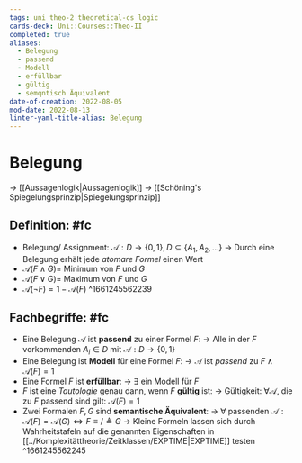 ```yaml
---
tags: uni theo-2 theoretical-cs logic 
cards-deck: Uni::Courses::Theo-II
completed: true
aliases:
  - Belegung
  - passend
  - Modell
  - erfüllbar
  - gültig
  - semqntisch Äquivalent
date-of-creation: 2022-08-05
mod-date: 2022-08-13
linter-yaml-title-alias: Belegung
---
```


# Belegung
→ [[Aussagenlogik|Aussagenlogik]]
→ [[Schöning's Spiegelungsprinzip|Spiegelungsprinzip]]

## Definition: #fc
- Belegung/ Assignment: $\mathcal{A}:D \rightarrow \{0,1\}, D \subseteq \{A_1,A_2,\dots\}$
	→ Durch eine Belegung erhält jede *atomare Formel* einen Wert
- $\mathcal{A}(F \wedge G) =$ Minimum von $F$ und $G$
- $\mathcal{A}(F \vee G) =$ Maximum von $F$ und $G$
- $\mathcal{A}(\neg F) = 1 - \mathcal{A}(F)$
^1661245562239

## Fachbegriffe: #fc
- Eine Belegung $\mathcal{A}$ ist **passend** zu einer Formel $F$:
	→ Alle in der $F$ vorkommenden $A_i \in D \text{ mit } \mathcal{A}: D \rightarrow \{0,1\}$
- Eine Belegung ist **Modell** für eine Formel $F$:
	→ $\mathcal{A}$ ist *passend* zu $F \wedge \mathcal{A}(F) = 1$
- Eine Formel $F$ ist **erfüllbar**:
	→ $\exists$ ein Modell für $F$
- $F$ ist eine *Tautologie* genau dann, wenn $F$ **gültig** ist:
	→ Gültigkeit: $\forall \mathcal{A}$, die zu $F$ passend sind gilt: $\mathcal{A}(F)=1$
- Zwei Formalen $F,G$ sind **semantische Äquivalent**:
	→ $\forall \text{ passenden } \mathcal{A}: \mathcal{A}(F)=\mathcal{A}(G) \Leftrightarrow F \equiv/\triangleq G$
→ Kleine Formeln lassen sich durch Wahrheitstafeln auf die genannten Eigenschaften in [[../Komplexitättheorie/Zeitklassen/EXPTIME|EXPTIME]] testen
^1661245562245
